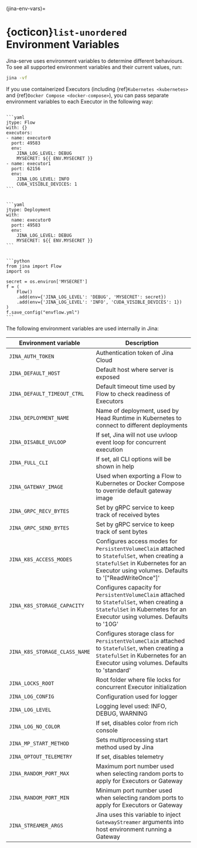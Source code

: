 (jina-env-vars)=
# {octicon}`list-unordered` Environment Variables

Jina-serve uses environment variables to determine different behaviours. To see all supported environment variables and their current values, run:

```bash
jina -vf
```

If you use containerized Executors (including {ref}`Kubernetes <kubernetes>` and {ref}`Docker Compose <docker-compose>`), you can pass separate environment variables to each Executor in the following way:


`````{tab} FLow YAML

```yaml
jtype: Flow
with: {}
executors:
- name: executor0
  port: 49583
  env:
    JINA_LOG_LEVEL: DEBUG
    MYSECRET: ${{ ENV.MYSECRET }}
- name: executor1
  port: 62156
  env:
    JINA_LOG_LEVEL: INFO
    CUDA_VISIBLE_DEVICES: 1
```
`````
`````{tab} Deployment YAML

```yaml
jtype: Deployment
with:
  name: executor0
  port: 49583
  env:
    JINA_LOG_LEVEL: DEBUG
    MYSECRET: ${{ ENV.MYSECRET }}
```
`````
````{tab} Python API

```python
from jina import Flow
import os

secret = os.environ['MYSECRET']
f = (
    Flow()
    .add(env={'JINA_LOG_LEVEL': 'DEBUG', 'MYSECRET': secret})
    .add(env={'JINA_LOG_LEVEL': 'INFO', 'CUDA_VISIBLE_DEVICES': 1})
)
f.save_config("envflow.yml")
```
````

The following environment variables are used internally in Jina:

| Environment variable          | Description                                                                                                                                                                                     |
|-------------------------------|-------------------------------------------------------------------------------------------------------------------------------------------------------------------------------------------------|
| `JINA_AUTH_TOKEN`             | Authentication token of Jina Cloud                                                                                                                                                              |
| `JINA_DEFAULT_HOST`           | Default host where server is exposed                                                                                                                                                    |
| `JINA_DEFAULT_TIMEOUT_CTRL`   | Default timeout time used by Flow to check readiness of Executors                                                                                                                       |
| `JINA_DEPLOYMENT_NAME`        | Name of deployment, used by Head Runtime in Kubernetes to connect to different deployments                                                                                          |
| `JINA_DISABLE_UVLOOP`         | If set, Jina will not use uvloop event loop for concurrent execution                                                                                                                            |
| `JINA_FULL_CLI`               | If set, all CLI options will be shown in help                                                                                                                                                                                                                                                            |
| `JINA_GATEWAY_IMAGE`          | Used when exporting a Flow to Kubernetes or Docker Compose to override default gateway image                                                                                                                                                                                                             |
| `JINA_GRPC_RECV_BYTES`        | Set by gRPC service to keep track of received bytes                                                                                                                                     |
| `JINA_GRPC_SEND_BYTES`        | Set by gRPC service to keep track of sent bytes                                                                                                                                         |
| `JINA_K8S_ACCESS_MODES`       | Configures access modes for `PersistentVolumeClaim` attached to `StatefulSet`, when creating a `StatefulSet` in Kubernetes for an Executor using volumes. Defaults to '["ReadWriteOnce"]' |
| `JINA_K8S_STORAGE_CAPACITY`   | Configures capacity for `PersistentVolumeClaim` attached to `StatefulSet`, when creating a `StatefulSet` in Kubernetes for an Executor using volumes. Defaults to '10G'                   |
| `JINA_K8S_STORAGE_CLASS_NAME` | Configures storage class for `PersistentVolumeClaim` attached to `StatefulSet`, when creating a `StatefulSet` in Kubernetes for an Executor using volumes. Defaults to 'standard'         |
| `JINA_LOCKS_ROOT`             | Root folder where file locks for concurrent Executor initialization                                                                                                                         |
| `JINA_LOG_CONFIG`             | Configuration used for logger                                                                                                                                                           |
| `JINA_LOG_LEVEL`              | Logging level used: INFO, DEBUG, WARNING                                                                                                                                                    |
| `JINA_LOG_NO_COLOR`           | If set, disables color from rich console                                                                                                                                                        |
| `JINA_MP_START_METHOD`        | Sets multiprocessing start method used by Jina                                                                                                                                              |
| `JINA_OPTOUT_TELEMETRY`       | If set, disables telemetry                                                                                                                                                                                                                                                                                            |
| `JINA_RANDOM_PORT_MAX`        | Maximum port number used when selecting random ports to apply for Executors or Gateway                                                                                                                                                                                                                                                                                                                                                                                   |
| `JINA_RANDOM_PORT_MIN`        | Minimum port number used when selecting random ports to apply for Executors or Gateway                                                                                                                                                                                                                                                                                                                                                                                   |
| `JINA_STREAMER_ARGS`          | Jina uses this variable to inject `GatewayStreamer` arguments into host environment running a Gateway                                                                                         |

